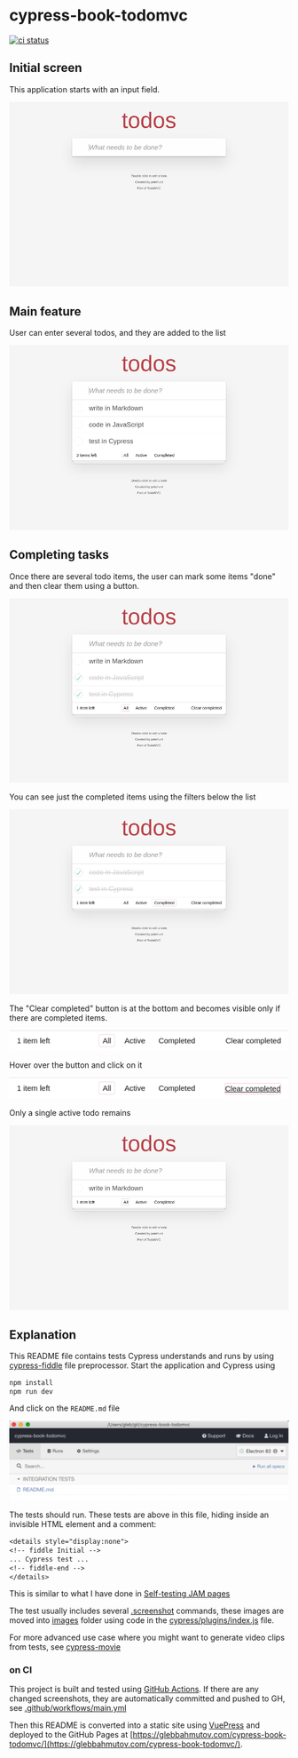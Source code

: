 # cypress-book-todomvc

[![ci status][ci image]][ci url]

## Initial screen

This application starts with an input field.

![Initial screen](./images/initial.png)

<details style="display:none">
<summary>Initial view</summary>
<!-- fiddle Initial -->

```js
cy.visit('/')
cy.get('input').should('be.visible')
cy.screenshot('initial')
```

<!-- fiddle-end -->
</details>

## Main feature

User can enter several todos, and they are added to the list

![Added three todos](./images/todos.png)

<details style="display:none">
<!-- fiddle Adding todos -->

```js
cy.visit('/')
cy.get('.new-todo')
  .type('write in Markdown{enter}')
  .type('code in JavaScript{enter}')
  .type('test in Cypress{enter}')
cy.get('.todo-list li').should('have.length', 3)
cy.screenshot('todos')
```

<!-- fiddle-end -->
</details>

## Completing tasks

Once there are several todo items, the user can mark some items "done" and then clear them using a button.

![Completed several items](./images/completed-todos.png)

You can see just the completed items using the filters below the list

![Just completed items](./images/just-completed-todos.png)

The "Clear completed" button is at the bottom and becomes visible only if there are completed items.

![Footer](./images/footer.png)

Hover over the button and click on it

![Clear completed button](./images/clear-completed.png)

Only a single active todo remains

![Single remaining todo](./images/remaining-todo.png)

<details style="display:none">
<!-- fiddle Completing tasks -->

```js
cy.visit('/')
cy.get('.new-todo')
  .type('write in Markdown{enter}')
  .type('code in JavaScript{enter}')
  .type('test in Cypress{enter}')
cy.get('.todo-list li').should('have.length', 3)

cy.contains('.view', 'code in JavaScript').find('.toggle').click()
cy.contains('.view', 'test in Cypress').find('.toggle').click()
cy.get('.todo-list li.completed').should('have.length', 2)
cy.screenshot('completed-todos')

cy.contains('.filters li', 'Completed').click()
cy.get('.todo-list li').should('have.length', 2)
cy.screenshot('just-completed-todos')

cy.contains('.filters li', 'All').click()
cy.get('footer.footer').screenshot('footer')
cy.contains('Clear completed')
  .should('be.visible')
  .then(($el) => {
    $el.css({
      textDecoration: 'underline',
      border: '1px solid pink',
      borderRadius: '2px',
    })
  })
cy.get('footer.footer').screenshot('clear-completed')

// clear completed items and take a screenshot
// of the single active todo
cy.contains('Clear completed').click()
cy.get('.todo-list li').should('have.length', 1)
cy.screenshot('remaining-todo')
```

<!-- fiddle-end -->
</details>

## Explanation

This README file contains tests Cypress understands and runs by using [cypress-fiddle](https://github.com/cypress-io/cypress-fiddle) file preprocessor. Start the application and Cypress using

```
npm install
npm run dev
```

And click on the `README.md` file

![README spec](./images/readme.png)

The tests should run. These tests are above in this file, hiding inside an invisible HTML element and a comment:

```
<details style="display:none">
<!-- fiddle Initial -->
... Cypress test ...
<!-- fiddle-end -->
</details>
```

This is similar to what I have done in [Self-testing JAM pages](https://www.cypress.io/blog/2019/11/13/self-testing-jam-pages/)

The test usually includes several [.screenshot](https://on.cypress.io/screenshot) commands, these images are moved into [images](images) folder using code in the [cypress/plugins/index.js](cypress/plugins/index.js) file.

For more advanced use case where you might want to generate video clips from tests, see [cypress-movie](http://github.com/bahmutov/cypress-movie)

### on CI

This project is built and tested using [GitHub Actions](https://glebbahmutov.com/blog/trying-github-actions/). If there are any changed screenshots, they are automatically committed and pushed to GH, see [.github/workflows/main.yml](.github/workflows/main.yml)

Then this README is converted into a static site using [VuePress](https://vuepress.vuejs.org/) and deployed to the GitHub Pages at [https://glebbahmutov.com/cypress-book-todomvc/](https://glebbahmutov.com/cypress-book-todomvc/).

[ci image]: https://github.com/bahmutov/cypress-book-todomvc/workflows/main/badge.svg?branch=master
[ci url]: https://github.com/bahmutov/cypress-book-todomvc/actions
